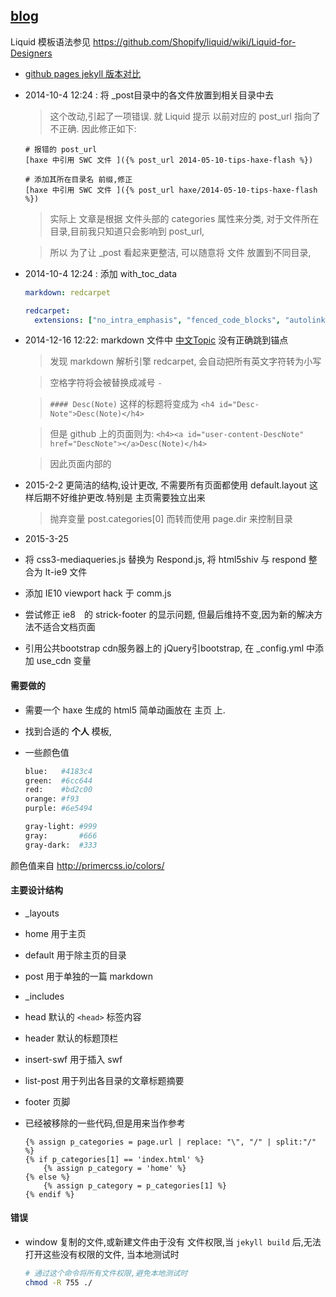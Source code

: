 [blog](http://r32.github.io)
----

Liquid 模板语法参见  https://github.com/Shopify/liquid/wiki/Liquid-for-Designers

 * [github pages jekyll 版本对比](https://pages.github.com/versions/)
 
 
 * 2014-10-4 12:24 : 将 _post目录中的各文件放置到相关目录中去

	> 这个改动,引起了一项错误. 就 Liquid 提示 以前对应的 post_url 指向了不正确. 因此修正如下:

	```
	# 报错的 post_url
	[haxe 中引用 SWC 文件 ]({% post_url 2014-05-10-tips-haxe-flash %})
	
	# 添加其所在目录名 前缀,修正
	[haxe 中引用 SWC 文件 ]({% post_url haxe/2014-05-10-tips-haxe-flash %})

	```

	> 实际上 文章是根据 文件头部的 categories 属性来分类, 对于文件所在目录,目前我只知道只会影响到 post_url,

	> 所以 为了让 _post 看起来更整洁, 可以随意将 文件 放置到不同目录, 

 * 2014-10-4 12:24 : 添加 with_toc_data

	```yml
	markdown: redcarpet

	redcarpet:
	  extensions: ["no_intra_emphasis", "fenced_code_blocks", "autolink", "tables", "with_toc_data"]
	```

 * 2014-12-16 12:22: markdown 文件中 [中文Topic](#中文topic) 没有正确跳到锚点

	> 发现 markdown 解析引擎 redcarpet, 会自动把所有英文字符转为小写

	> 空格字符将会被替换成减号 `-`
	
	> `#### Desc(Note)` 这样的标题将变成为 `<h4 id="Desc-Note">Desc(Note)</h4>`
	
	> 但是 github 上的页面则为: `<h4><a id="user-content-DescNote" href="DescNote"></a>Desc(Note)</h4>`
	
	> 因此页面内部的

 * 2015-2-2 更简洁的结构,设计更改, 不需要所有页面都使用 default.layout 这样后期不好维护更改.特别是 主页需要独立出来

	> 抛弃变量 post.categories[0] 而转而使用 page.dir 来控制目录


 * 2015-3-25

  - 将 css3-mediaqueries.js 替换为 Respond.js, 将 html5shiv 与 respond 整合为 lt-ie9 文件

  - 添加  IE10 viewport hack 于 comm.js

  - 尝试修正 ie8　的 strick-footer 的显示问题, 但最后维持不变,因为新的解决方法不适合文档页面

  - 引用公共bootstrap cdn服务器上的 jQuery引bootstrap, 在 _config.yml 中添加 use_cdn 变量


#### 需要做的

 * 需要一个 haxe 生成的 html5 简单动画放在 主页 上.

 * 找到合适的 **个人** 模板, 

 * 一些颜色值

	```bash
	blue:	#4183c4
	green:	#6cc644
	red:	#bd2c00
	orange:	#f93
	purple:	#6e5494

	gray-light:	#999
	gray:		#666
	gray-dark:	#333
	```

颜色值来自 http://primercss.io/colors/

#### 主要设计结构

 * _layouts

  - home 用于主页

  - default 用于除主页的目录

  - post 用于单独的一篇 markdown

 * _includes

  - head 默认的 `<head>` 标签内容

  - header 默认的标题顶栏

  - insert-swf 用于插入 swf

  - list-post 用于列出各目录的文章标题摘要

  - footer 页脚

 * 已经被移除的一些代码,但是用来当作参考

	```
	{% assign p_categories = page.url | replace: "\", "/" | split:"/" %}
	{% if p_categories[1] == 'index.html' %}
		{% assign p_category = 'home' %}
	{% else %}
		{% assign p_category = p_categories[1] %}
	{% endif %}
	```


#### 错误

 * window 复制的文件,或新建文件由于没有 文件权限,当 `jekyll build` 后,无法打开这些没有权限的文件, 当本地测试时

	```bash
	# 通过这个命令将所有文件权限,避免本地测试时
	chmod -R 755 ./
	```
